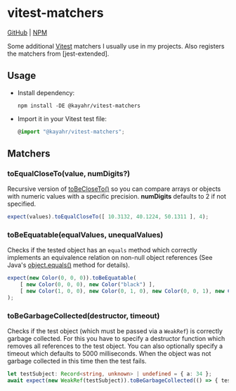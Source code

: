 # vitest-matchers

[GitHub] | [NPM]

Some additional [Vitest] matchers I usually use in my projects. Also registers the matchers from [jest-extended].


## Usage

* Install dependency:

    ```
    npm install -DE @kayahr/vitest-matchers
    ```

* Import it in your Vitest test file:

    ```typescript
    @import "@kayahr/vitest-matchers";
    ```


## Matchers

### toEqualCloseTo(value, numDigits?)

Recursive version of [toBeCloseTo()] so you can compare arrays or objects with numeric values with a
specific precision. **numDigits** defaults to 2 if not specified.

```typescript
expect(values).toEqualCloseTo([ 10.3132, 40.1224, 50.1311 ], 4);
```

### toBeEquatable(equalValues, unequalValues)

Checks if the tested object has an `equals` method which correctly implements an equivalence relation on non-null object references (See Java's [object.equals()] method for details).

```typescript
expect(new Color(0, 0, 0)).toBeEquatable(
    [ new Color(0, 0, 0), new Color("black") ],
    [ new Color(1, 0, 0), new Color(0, 1, 0), new Color(0, 0, 1), new Color("white") ]
);
```

### toBeGarbageCollected(destructor, timeout)

Checks if the test object (which must be passed via a `WeakRef`) is correctly garbage collected. For this you have to specify a destructor function which
removes all references to the test object. You can also optionally specify a timeout which defaults to 5000 milliseconds. When the object was not garbage
collected in this time then the test fails.

```typescript
let testSubject: Record<string, unknown> | undefined = { a: 34 };
await expect(new WeakRef(testSubject)).toBeGarbageCollected(() => { testSubject = undefined; });
```

[Vitest]: https://vitest.dev/
[toBeCloseTo()]: https://vitest.dev/api/expect#tobecloseto
[object.equals()]: https://docs.oracle.com/en/java/javase/14/docs/api/java.base/java/lang/Object.html#equals(java.lang.Object)
[GitHub]: https://github.com/kayahr/vitest-matchers
[NPM]: https://www.npmjs.com/package/@kayahr/vitest-matchers
